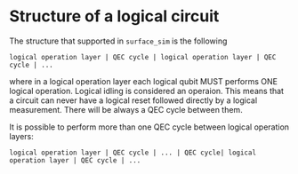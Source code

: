 # Structure of a logical circuit

The structure that supported in `surface_sim` is the following
```
logical operation layer | QEC cycle | logical operation layer | QEC cycle | ...
```

where in a logical operation layer each logical qubit MUST performs ONE logical operation.
Logical idling is considered an operaion. This means that a circuit can never
have a logical reset followed directly by a logical measurement. 
There will be always a QEC cycle between them. 

It is possible to perform more than one QEC cycle between logical operation layers:
```
logical operation layer | QEC cycle | ... | QEC cycle| logical operation layer | QEC cycle | ...
```
